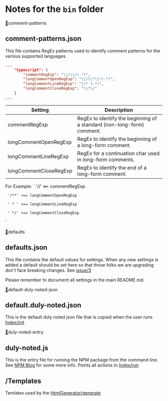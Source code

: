 
# Notes for the `bin` folder

<a name="comment-patterns" id="comment-patterns" ></a>[🔗](#user-content-comment-patterns)comment-patterns
## comment-patterns.json
This file contains RegEx patterns used to identify comment patterns for 
the various supported languages.

```json
...
    "typescript": {
        "commentRegExp": "\\/\\/(.*)",
        "longCommentOpenRegExp": "\\/\\*\\*(.*)",
        "longCommentLineRegExp": "\\* (.*)",
        "longCommentCloseRegExp": "\\*\/"
    }
...
```
 |Setting|Description|
 |-------|-----------|
 |commentRegExp|RegEx to identify the beginning of a standard (non-long-form) comment.|
 |longCommentOpenRegExp| RegEx to identify the beginning of a long-form comment.|
 |longCommentLineRegExp| RegEx for a continuation char used in long-form comments.|
 |longCommentCloseRegExp| RegEx to identify the end of a long-form comment.|

 For Example:
 `
     '//' <==  commentRegExp

     '/**' <== longCommentOpenRegExp
     
     ' * ' <== longCommentLineRegExp
     
     ' */' <== longCommentCloseRegExp
`

<a name="defaults" id="defaults" ></a>[🔗](#user-content-defaults)defaults
## defaults.json
This file contains the default values for settings.
When any new settings is added a default should be set here
so that those folks we are upgrading don't face breaking changes. See [issue/3](https://github.com/ShieldMyFiles/duly-noted/issues/3) 

Please remember to document all settings in the main README.md.

<a name="default-duly-noted-json" id="default-duly-noted-json" ></a>[🔗](#user-content-default-duly-noted-json)default-duly-noted-json
## default.duly-noted.json
This is the default duly noted json file that is copied when the user 
runs [Index/init](.././ts/index.ts.md#user-content-index-init)

<a name="duly-noted-entry" id="duly-noted-entry" ></a>[🔗](#user-content-duly-noted-entry)duly-noted-entry
## duly-noted.js
This is the entry file for running the NPM package from the command line. 
See [NPM Blog](http://blog.npmjs.org/post/118810260230/building-a-simple-command-line-tool-with-npm) for some more info. 
Points all actions to [Index/run](.././ts/index.ts.md#user-content-index-run)

## /Templates
Temlates used by the [HtmlGenerator/generate](.././ts/generators/htmlGenerator.ts.md#user-content-htmlgenerator-generate)